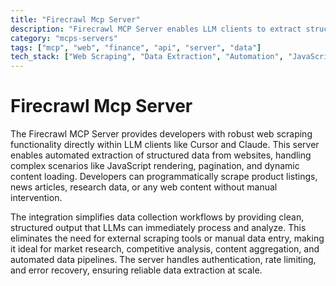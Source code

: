 ```yaml
---
title: "Firecrawl Mcp Server"
description: "Firecrawl MCP Server enables LLM clients to extract structured data from websites through powerful web scraping capabilities."
category: "mcps-servers"
tags: ["mcp", "web", "finance", "api", "server", "data"]
tech_stack: ["Web Scraping", "Data Extraction", "Automation", "JavaScript Rendering", "API Integration"]
---
```


# Firecrawl Mcp Server

The Firecrawl MCP Server provides developers with robust web scraping functionality directly within LLM clients like Cursor and Claude. This server enables automated extraction of structured data from websites, handling complex scenarios like JavaScript rendering, pagination, and dynamic content loading. Developers can programmatically scrape product listings, news articles, research data, or any web content without manual intervention.

The integration simplifies data collection workflows by providing clean, structured output that LLMs can immediately process and analyze. This eliminates the need for external scraping tools or manual data entry, making it ideal for market research, competitive analysis, content aggregation, and automated data pipelines. The server handles authentication, rate limiting, and error recovery, ensuring reliable data extraction at scale.

